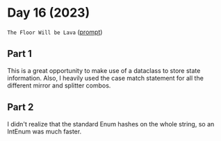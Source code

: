 # Day 16 (2023)

`The Floor Will be Lava` ([prompt](https://adventofcode.com/2023/day/16))

## Part 1

This is a great opportunity to make use of a dataclass to store state
information. Also, I heavily used the case match statement for all the
different mirror and splitter combos.

## Part 2

I didn't realize that the standard Enum hashes on the whole string, so an
IntEnum was much faster.
